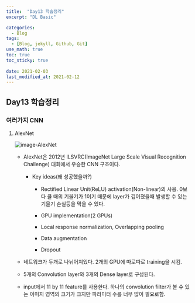 ```yaml
---
title:  "Day13 학습정리"
excerpt: "DL Basic"

categories:
  - Blog
tags:
  - [Blog, jekyll, Github, Git]
use_math: true
toc: true
toc_sticky: true
 
date: 2021-02-03
last_modified_at: 2021-02-12
---
```



## Day13 학습정리

### 여러가지 CNN

1. AlexNet

    ![image-AlexNet](../../assets/img/boostcamp/AlexNet.png)

    * AlexNet은 2012년 ILSVRC(ImageNet Large Scale Visual Recognition Challenge) 대회에서 우승한 CNN 구조이다.

        * Key ideas(왜 성공했을까?)

            * Rectified Linear Unit(ReLU) activation(Non-linear)의 사용. 0보다 클 때의 기울기가 1이기 때문에 layer가 깊어졌을때 발생할 수 있는 기울기 손실등을 막을 수 있다. 

            * GPU implementation(2 GPUs)

            * Local response normalization, Overlapping pooling

            * Data augmentation

            * Dropout

    * 네트워크가 두개로 나뉘어져있다. 2개의 GPU에 따로따로 training을 시킴. 

    * 5개의 Convolution layer와 3개의 Dense layer로 구성된다.

    * input에서 11 by 11 feature를 사용한다. 하나의 convolution filter가 볼 수 있는 이미지 영역의 크기가 크지만 파라미터 수를 너무 많이 필요로함. 

